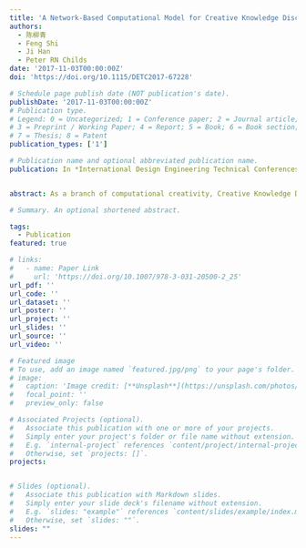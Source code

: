 ```yaml
---
title: 'A Network-Based Computational Model for Creative Knowledge Discovery Bridging Human-Computer Interaction and Data Mining'
authors:
  - 陈柳青
  - Feng Shi
  - Ji Han
  - Peter RN Childs
date: '2017-11-03T00:00:00Z'
doi: 'https://doi.org/10.1115/DETC2017-67228'

# Schedule page publish date (NOT publication's date).
publishDate: '2017-11-03T00:00:00Z'
# Publication type.
# Legend: 0 = Uncategorized; 1 = Conference paper; 2 = Journal article;
# 3 = Preprint / Working Paper; 4 = Report; 5 = Book; 6 = Book section;
# 7 = Thesis; 8 = Patent
publication_types: ['1']

# Publication name and optional abbreviated publication name.
publication: In *International Design Engineering Technical Conferences and Computers and Information in Engineering Conference*


abstract: As a branch of computational creativity, Creative Knowledge Discovery (CKD) aims to search for valuable, previously unknown, or ignored, relationships between concepts, and create new patterns by taking advantage of existing patterns or by analogy to patterns in other domains. Data mining has been widely used in CKD research. However, most proposed mining algorithms lack a theoretical basis for computational creativity due to their origins in traditional knowledge discovery in databases (KDD), which stymies novelty. In addition, integration of human-computer interaction (HCI) is often overlooked for assisting discovery of creative knowledge despite the human end user possessing problem solving intelligence. To address these issues, a network-based computational model bridging human-computer interaction and data mining is proposed arising from an initial investigation on the theoretical basis of computational creativity. A corresponding creativity evaluation methodology, Multi-dimensional In-depth Long-term Case studies (MILCs) is also introduced. In order to evaluate the proposed model, a web tool called B-Link has been developed. Longitudinal interviews and a questionnaire survey have been conducted by applying the MILCs evaluation method. The success of finding novel items and obtaining inspiration in interviews as well as the positive survey rating results of all five creativity metrics have suggested that B-Link is able to guide thinking processes and aid creative knowledge discovery effectively, which demonstrates the capability of the proposed network-based computational creativity model integrating human-computer interaction and data mining.

# Summary. An optional shortened abstract.

tags:
  - Publication
featured: true

# links:
#   - name: Paper Link
#     url: 'https://doi.org/10.1007/978-3-031-20500-2_25'
url_pdf: ''
url_code: ''
url_dataset: ''
url_poster: ''
url_project: ''
url_slides: ''
url_source: ''
url_video: ''

# Featured image
# To use, add an image named `featured.jpg/png` to your page's folder.
# image:
#   caption: 'Image credit: [**Unsplash**](https://unsplash.com/photos/pLCdAaMFLTE)'
#   focal_point: ''
#   preview_only: false

# Associated Projects (optional).
#   Associate this publication with one or more of your projects.
#   Simply enter your project's folder or file name without extension.
#   E.g. `internal-project` references `content/project/internal-project/index.md`.
#   Otherwise, set `projects: []`.
projects:


# Slides (optional).
#   Associate this publication with Markdown slides.
#   Simply enter your slide deck's filename without extension.
#   E.g. `slides: "example"` references `content/slides/example/index.md`.
#   Otherwise, set `slides: ""`.
slides: ""
---
```


<!-- {{% callout note %}}
Click the _Cite_ button above to demo the feature to enable visitors to import publication metadata into their reference management software.
{{% /callout %}}

Supplementary notes can be added here, including [code and math](https://wowchemy.com/docs/content/writing-markdown-latex/). -->
